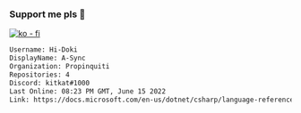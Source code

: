 ### Support me pls 🙏

[![ko - fi](https://ko-fi.com/img/githubbutton_sm.svg)](https://ko-fi.com/O5O4D6DP7)

  ```txt
  Username: Hi-Doki
  DisplayName: A-Sync
  Organization: Propinquiti
  Repositories: 4
  Discord: kitkat#1000
  Last Online: 08:23 PM GMT, June 15 2022
  Link: https://docs.microsoft.com/en-us/dotnet/csharp/language-reference/keywords/async
  ```       